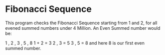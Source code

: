 # Fibonacci Sequence

This program checks the Fibonacci Sequence starting from 1 and 2, for all evened summed numbers under 4 Million. An Even Summed number would be: 

1  ,  2  , 3  ,  5  ,  8    1  +  2 = 3    2  ,  3 = 5    3  ,  5 = 8 and here 8 is our first even summed number.

